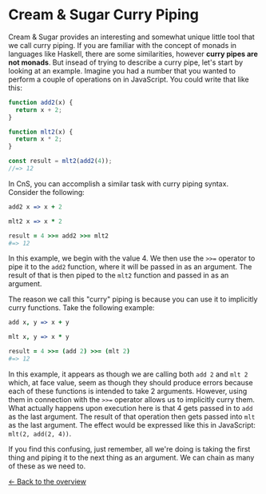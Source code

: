 # Cream & Sugar Curry Piping

Cream & Sugar provides an interesting and somewhat unique little tool that we call curry piping. If you are familiar with the concept of monads in languages like Haskell, there are some similarities, however **curry pipes are not monads**. But insead of trying to describe a curry pipe, let's start by looking at an example. Imagine you had a number that you wanted to perform a couple of operations on in JavaScript. You could write that like this:

```javascript
function add2(x) {
  return x + 2;
}

function mlt2(x) {
  return x * 2;
}

const result = mlt2(add2(4));
//=> 12
```

In CnS, you can accomplish a similar task with curry piping syntax. Consider the following:

```coffeescript
add2 x => x + 2

mlt2 x => x * 2

result = 4 >>= add2 >>= mlt2
#=> 12
```

In this example, we begin with the value 4. We then use the `>>=` operator to pipe it to the `add2` function, where it will be passed in as an argument. The result of that is then piped to the `mlt2` function and passed in as an argument.

The reason we call this "curry" piping is because you can use it to implicitly curry functions. Take the following example:

```coffeescript
add x, y => x + y

mlt x, y => x * y

result = 4 >>= (add 2) >>= (mlt 2)
#=> 12
```

In this example, it appears as though we are calling both `add 2` and `mlt 2` which, at face value, seem as though they should produce errors because each of these functions is intended to take 2 arguments. However, using them in connection with the `>>=` operator allows us to implicitly curry them. What actually happens upon execution here is that 4 gets passed in to `add` as the last argument. The result of that operation then gets passed into `mlt` as the last argument. The effect would be expressed like this in JavaScript: `mlt(2, add(2, 4))`.

If you find this confusing, just remember, all we're doing is taking the first thing and piping it to the next thing as an argument. We can chain as many of these as we need to.


[<- Back to the overview](overview.md)
